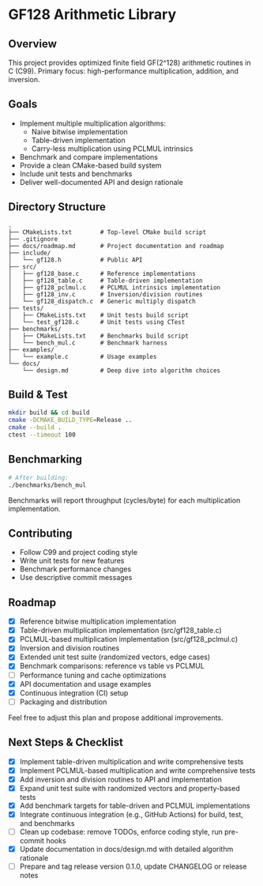  # GF128 Arithmetic Library

 ## Overview
 This project provides optimized finite field GF(2^128) arithmetic routines in C (C99). Primary focus: high-performance multiplication, addition, and inversion.

 ## Goals
 - Implement multiple multiplication algorithms:
   - Naive bitwise implementation
   - Table-driven implementation
   - Carry-less multiplication using PCLMUL intrinsics
 - Benchmark and compare implementations
 - Provide a clean CMake-based build system
 - Include unit tests and benchmarks
 - Deliver well-documented API and design rationale

 ## Directory Structure
 ```
 .
 ├── CMakeLists.txt        # Top-level CMake build script
 ├── .gitignore
 ├── docs/roadmap.md       # Project documentation and roadmap
 ├── include/
 │   └── gf128.h           # Public API
 ├── src/
 │   ├── gf128_base.c      # Reference implementations
 │   ├── gf128_table.c     # Table-driven implementation
 │   ├── gf128_pclmul.c    # PCLMUL intrinsics implementation
 │   ├── gf128_inv.c       # Inversion/division routines
 │   └── gf128_dispatch.c  # Generic multiply dispatch
 ├── tests/
 │   ├── CMakeLists.txt    # Unit tests build script
 │   └── test_gf128.c      # Unit tests using CTest
 ├── benchmarks/
 │   ├── CMakeLists.txt    # Benchmarks build script
 │   └── bench_mul.c       # Benchmark harness
 ├── examples/
 │   └── example.c         # Usage examples
 └── docs/
     └── design.md         # Deep dive into algorithm choices
 ```

 ## Build & Test
 ```sh
 mkdir build && cd build
 cmake -DCMAKE_BUILD_TYPE=Release ..
 cmake --build .
 ctest --timeout 100
 ```

 ## Benchmarking
 ```sh
 # After building:
 ./benchmarks/bench_mul
 ```
 Benchmarks will report throughput (cycles/byte) for each multiplication implementation.

 ## Contributing
 - Follow C99 and project coding style
 - Write unit tests for new features
 - Benchmark performance changes
 - Use descriptive commit messages

 ## Roadmap
 - [x] Reference bitwise multiplication implementation
 - [x] Table-driven multiplication implementation (src/gf128_table.c)
 - [x] PCLMUL-based multiplication implementation (src/gf128_pclmul.c)
 - [x] Inversion and division routines
 - [x] Extended unit test suite (randomized vectors, edge cases)
 - [x] Benchmark comparisons: reference vs table vs PCLMUL
 - [ ] Performance tuning and cache optimizations
 - [x] API documentation and usage examples
 - [x] Continuous integration (CI) setup
 - [ ] Packaging and distribution

 Feel free to adjust this plan and propose additional improvements.
 
 ## Next Steps & Checklist
 
 - [x] Implement table-driven multiplication and write comprehensive tests
 - [x] Implement PCLMUL-based multiplication and write comprehensive tests
 - [x] Add inversion and division routines to API and implementation
 - [x] Expand unit test suite with randomized vectors and property-based tests
 - [x] Add benchmark targets for table-driven and PCLMUL implementations
 - [x] Integrate continuous integration (e.g., GitHub Actions) for build, test, and benchmarks
 - [ ] Clean up codebase: remove TODOs, enforce coding style, run pre-commit hooks
 - [x] Update documentation in docs/design.md with detailed algorithm rationale
 - [ ] Prepare and tag release version 0.1.0, update CHANGELOG or release notes